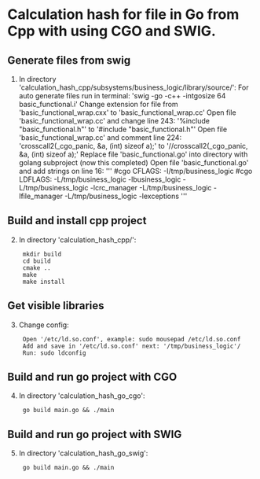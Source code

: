 # Calculation hash for file in Go from Cpp with using CGO and SWIG. 



## Generate files from swig

1. In directory 'calculation_hash_cpp/subsystems/business_logic/library/source/':
		For auto generate files run in terminal: 'swig -go -c++ -intgosize 64 basic_functional.i'
		Change extension for file from 'basic_functional_wrap.cxx' to 'basic_functional_wrap.cc'
		Open file 'basic_functional_wrap.cc' and change line 243: '%include "basic_functional.h"' to '#include "basic_functional.h"'
		Open file 'basic_functional_wrap.cc' and comment line 224: 'crosscall2(_cgo_panic, &a, (int) sizeof a);' to '//crosscall2(_cgo_panic, &a, (int) sizeof a);'
		Replace file 'basic_functional.go' into directory with golang subproject (now this completed)
		Open file 'basic_functional.go' and add strings on line 16:
		'''
		#cgo CFLAGS: -I/tmp/business_logic
		#cgo LDFLAGS: -L/tmp/business_logic -lbusiness_logic -L/tmp/business_logic -lcrc_manager -L/tmp/business_logic -lfile_manager -L/tmp/business_logic -lexceptions
		'''

## Build and install cpp project

2. In directory 'calculation_hash_cpp/':

		mkdir build
		cd build
		cmake ..
		make
		make install

## Get visible libraries

3. Change config:

		Open '/etc/ld.so.conf', example: sudo mousepad /etc/ld.so.conf
		Add and save in '/etc/ld.so.conf' next: '/tmp/business_logic'/
		Run: sudo ldconfig

## Build and run go project with CGO

4. In directory 'calculation_hash_go_cgo':

		go build main.go && ./main


## Build and run go project with SWIG

5. In directory 'calculation_hash_go_swig':

		go build main.go && ./main


